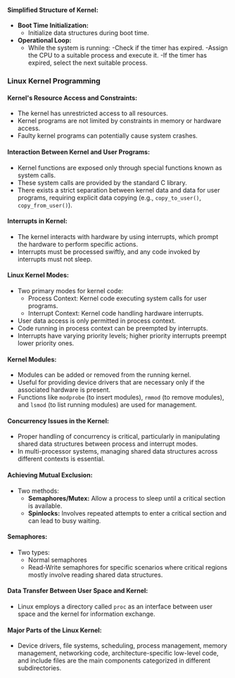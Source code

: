 #### Simplified Structure of Kernel:
- **Boot Time Initialization:**
    - Initialize data structures during boot time.
- **Operational Loop:**
    - While the system is running:
        -Check if the timer has expired.
        -Assign the CPU to a suitable process and execute it.
        -If the timer has expired, select the next suitable process.

### Linux Kernel Programming

#### Kernel's Resource Access and Constraints:

- The kernel has unrestricted access to all resources.
- Kernel programs are not limited by constraints in memory or hardware access.
- Faulty kernel programs can potentially cause system crashes.

#### Interaction Between Kernel and User Programs:

- Kernel functions are exposed only through special functions known as system calls.
- These system calls are provided by the standard C library.
- There exists a strict separation between kernel data and data for user programs, requiring explicit data copying (e.g., `copy_to_user()`, `copy_from_user()`).

#### Interrupts in Kernel:

- The kernel interacts with hardware by using interrupts, which prompt the hardware to perform specific actions.
- Interrupts must be processed swiftly, and any code invoked by interrupts must not sleep.

#### Linux Kernel Modes:

- Two primary modes for kernel code:
    - Process Context: Kernel code executing system calls for user programs.
    - Interrupt Context: Kernel code handling hardware interrupts.
- User data access is only permitted in process context.
- Code running in process context can be preempted by interrupts.
- Interrupts have varying priority levels; higher priority interrupts preempt lower priority ones.

#### Kernel Modules:

- Modules can be added or removed from the running kernel.
- Useful for providing device drivers that are necessary only if the associated hardware is present.
- Functions like `modprobe` (to insert modules), `rmmod` (to remove modules), and `lsmod` (to list running modules) are used for management.

#### Concurrency Issues in the Kernel:

- Proper handling of concurrency is critical, particularly in manipulating shared data structures between process and interrupt modes.
- In multi-processor systems, managing shared data structures across different contexts is essential.

#### Achieving Mutual Exclusion:

- Two methods:
    - **Semaphores/Mutex:** Allow a process to sleep until a critical section is available.
    - **Spinlocks:** Involves repeated attempts to enter a critical section and can lead to busy waiting.

#### Semaphores:

- Two types:
    - Normal semaphores
    - Read-Write semaphores for specific scenarios where critical regions mostly involve reading shared data structures.

#### Data Transfer Between User Space and Kernel:

- Linux employs a directory called `proc` as an interface between user space and the kernel for information exchange.

#### Major Parts of the Linux Kernel:

- Device drivers, file systems, scheduling, process management, memory management, networking code, architecture-specific low-level code, and include files are the main components categorized in different subdirectories.
